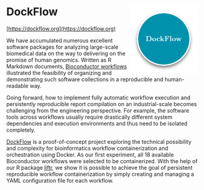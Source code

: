 # DockFlow <img src="logo.png" align="right" alt="logo" height="180" width="180" />

[https://dockflow.org](https://dockflow.org)

We have accumulated numerous excellent software packages for analyzing
large-scale biomedical data on the way to delivering on the promise of
human genomics. Written as R Markdown documents,
[Bioconductor workflows](https://bioconductor.org/help/workflows/)
illustrated the feasibility of organizing and demonstrating such
software collections in a reproducible and human-readable way.

Going forward, how to implement fully automatic workflow execution
and persistently reproducible report compilation on an industrial-scale
becomes challenging from the engineering perspective. For example,
the software tools across workflows usually require drastically
different system dependencies and execution environments and thus
need to be isolated completely.

[DockFlow](https://dockflow.org/) is a proof-of-concept project exploring
the technical possibility and complexity for bioinformatics workflow
containerization and orchestration using Docker. As our first experiment,
all 18 available Bioconductor workflows were selected to be containerized.
With the help of our R package [liftr](https://liftr.me/), we show
it is possible to achieve the goal of persistent reproducible workflow
containerization by simply creating and managing a YAML configuration
file for each workflow.
